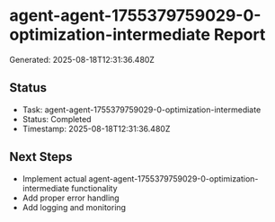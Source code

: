 # agent-agent-1755379759029-0-optimization-intermediate Report

Generated: 2025-08-18T12:31:36.480Z

## Status
- Task: agent-agent-1755379759029-0-optimization-intermediate
- Status: Completed
- Timestamp: 2025-08-18T12:31:36.480Z

## Next Steps
- Implement actual agent-agent-1755379759029-0-optimization-intermediate functionality
- Add proper error handling
- Add logging and monitoring
